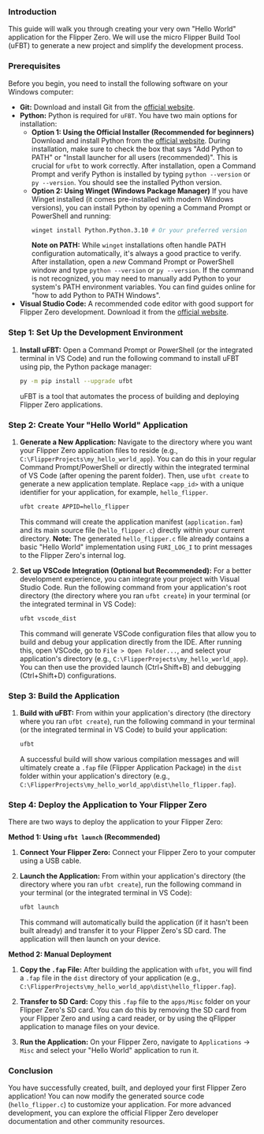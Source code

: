 ### Introduction

This guide will walk you through creating your very own "Hello World" application for the Flipper Zero. We will use the micro Flipper Build Tool (uFBT) to generate a new project and simplify the development process.

### Prerequisites

Before you begin, you need to install the following software on your Windows computer:

*   **Git:** Download and install Git from the [official website](https://git-scm.com/).
*   **Python:** Python is required for `uFBT`. You have two main options for installation:
    *   **Option 1: Using the Official Installer (Recommended for beginners)**
        Download and install Python from the [official website](https://www.python.org/). During installation, make sure to check the box that says "Add Python to PATH" or "Install launcher for all users (recommended)". This is crucial for `ufbt` to work correctly. After installation, open a Command Prompt and verify Python is installed by typing `python --version` or `py --version`. You should see the installed Python version.
    *   **Option 2: Using Winget (Windows Package Manager)**
        If you have Winget installed (it comes pre-installed with modern Windows versions), you can install Python by opening a Command Prompt or PowerShell and running:
        ```bash
        winget install Python.Python.3.10 # Or your preferred version
        ```
        **Note on PATH:** While `winget` installations often handle PATH configuration automatically, it's always a good practice to verify. After installation, open a *new* Command Prompt or PowerShell window and type `python --version` or `py --version`. If the command is not recognized, you may need to manually add Python to your system's PATH environment variables. You can find guides online for "how to add Python to PATH Windows".
*   **Visual Studio Code:** A recommended code editor with good support for Flipper Zero development. Download it from the [official website](https://code.visualstudio.com/).

### Step 1: Set Up the Development Environment

1.  **Install uFBT:**
    Open a Command Prompt or PowerShell (or the integrated terminal in VS Code) and run the following command to install uFBT using pip, the Python package manager:

    ```bash
    py -m pip install --upgrade ufbt
    ```

    uFBT is a tool that automates the process of building and deploying Flipper Zero applications.

### Step 2: Create Your "Hello World" Application

1.  **Generate a New Application:**
    Navigate to the directory where you want your Flipper Zero application files to reside (e.g., `C:\FlipperProjects\my_hello_world_app`). You can do this in your regular Command Prompt/PowerShell or directly within the integrated terminal of VS Code (after opening the parent folder). Then, use `ufbt create` to generate a new application template. Replace `<app_id>` with a unique identifier for your application, for example, `hello_flipper`.

    ```bash
    ufbt create APPID=hello_flipper
    ```

    This command will create the application manifest (`application.fam`) and its main source file (`hello_flipper.c`) directly within your current directory. **Note:** The generated `hello_flipper.c` file already contains a basic "Hello World" implementation using `FURI_LOG_I` to print messages to the Flipper Zero's internal log.

2.  **Set up VSCode Integration (Optional but Recommended):**
    For a better development experience, you can integrate your project with Visual Studio Code. Run the following command from your application's root directory (the directory where you ran `ufbt create`) in your terminal (or the integrated terminal in VS Code):

    ```bash
    ufbt vscode_dist
    ```

    This command will generate VSCode configuration files that allow you to build and debug your application directly from the IDE. After running this, open VSCode, go to `File > Open Folder...`, and select your application's directory (e.g., `C:\FlipperProjects\my_hello_world_app`). You can then use the provided launch (Ctrl+Shift+B) and debugging (Ctrl+Shift+D) configurations.

### Step 3: Build the Application

1.  **Build with uFBT:**
    From within your application's directory (the directory where you ran `ufbt create`), run the following command in your terminal (or the integrated terminal in VS Code) to build your application:

    ```bash
    ufbt
    ```

    A successful build will show various compilation messages and will ultimately create a `.fap` file (Flipper Application Package) in the `dist` folder within your application's directory (e.g., `C:\FlipperProjects\my_hello_world_app\dist\hello_flipper.fap`).

### Step 4: Deploy the Application to Your Flipper Zero

There are two ways to deploy the application to your Flipper Zero:

**Method 1: Using `ufbt launch` (Recommended)**

1.  **Connect Your Flipper Zero:**
    Connect your Flipper Zero to your computer using a USB cable.

2.  **Launch the Application:**
    From within your application's directory (the directory where you ran `ufbt create`), run the following command in your terminal (or the integrated terminal in VS Code):

    ```bash
    ufbt launch
    ```

    This command will automatically build the application (if it hasn't been built already) and transfer it to your Flipper Zero's SD card. The application will then launch on your device.

**Method 2: Manual Deployment**

1.  **Copy the `.fap` File:**
    After building the application with `ufbt`, you will find a `.fap` file in the `dist` directory of your application (e.g., `C:\FlipperProjects\my_hello_world_app\dist\hello_flipper.fap`).

2.  **Transfer to SD Card:**
    Copy this `.fap` file to the `apps/Misc` folder on your Flipper Zero's SD card. You can do this by removing the SD card from your Flipper Zero and using a card reader, or by using the qFlipper application to manage files on your device.

3.  **Run the Application:**
    On your Flipper Zero, navigate to `Applications` -> `Misc` and select your "Hello World" application to run it.

### Conclusion

You have successfully created, built, and deployed your first Flipper Zero application! You can now modify the generated source code (`hello_flipper.c`) to customize your application. For more advanced development, you can explore the official Flipper Zero developer documentation and other community resources.
